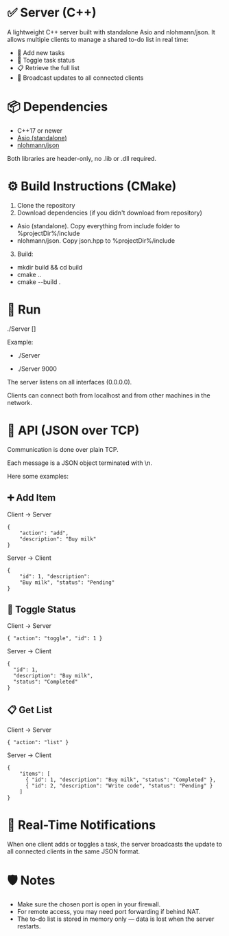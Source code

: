 ﻿# ✅ Server (C++)

A lightweight C++ server built with standalone Asio and nlohmann/json.
It allows multiple clients to manage a shared to-do list in real time:
* 📌 Add new tasks
* 🔄 Toggle task status
* 📋 Retrieve the full list
* 📡 Broadcast updates to all connected clients

# 📦 Dependencies

* C++17 or newer
* [Asio (standalone)](https://github.com/chriskohlhoff/asio)
* [nlohmann/json](https://github.com/nlohmann/json)

Both libraries are header-only, no .lib or .dll required.

# ⚙️ Build Instructions (CMake)
1. Clone the repository
2. Download dependencies (if you didn't download from repository)
* Asio (standalone). Copy everything from include folder to %projectDir%/include
* nlohmann/json. Copy json.hpp to %projectDir%/include
3. Build:
* mkdir build && cd build
* cmake ..
* cmake --build .

# 🚀 Run

./Server [<port>]

Example:

* ./Server

* ./Server 9000

The server listens on all interfaces (0.0.0.0).

Clients can connect both from localhost and from other machines in the network.

# 📡 API (JSON over TCP)
Communication is done over plain TCP.

Each message is a JSON object terminated with \n.

Here some examples:

## ➕ Add Item
Client → Server
```
{
    "action": "add",
    "description": "Buy milk"
}
```
Server → Client
```
{
    "id": 1, "description":
    "Buy milk", "status": "Pending"
}
```

## 🔄 Toggle Status

Client → Server
```
{ "action": "toggle", "id": 1 }
```

Server → Client
```
{
  "id": 1,
  "description": "Buy milk",
  "status": "Completed"
}
```

## 📋 Get List
Client → Server
```
{ "action": "list" }
```
Server → Client
```
{
    "items": [
      { "id": 1, "description": "Buy milk", "status": "Completed" },
      { "id": 2, "description": "Write code", "status": "Pending" } 
    ] 
}
```

# 🔔 Real-Time Notifications
When one client adds or toggles a task, the server broadcasts the update to all connected clients in the same JSON format.

# 🛡️ Notes
* Make sure the chosen port is open in your firewall.
* For remote access, you may need port forwarding if behind NAT.
* The to-do list is stored in memory only — data is lost when the server restarts.